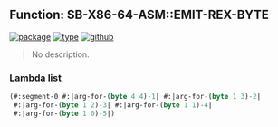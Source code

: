 ## Function: SB-X86-64-ASM::EMIT-REX-BYTE
[![package](https://img.shields.io/badge/Package-SB--X86--64--ASM-5f9ea0.svg?style=social&colorA=999999)](../) [![type](https://img.shields.io/badge/Type-Function-5f9ea0.svg?style=social&colorA=999999)](../#function) [![github](https://img.shields.io/badge/GitHub-View_the_source-5f9ea0.svg?style=social&colorA=999999&logo=github)](https://github.com/sbcl/sbcl/blob/master/src/compiler/x86-64/insts.lisp/) 

> No description.

### Lambda list
```cl
(#:segment-0 #:|arg-for-(byte 4 4)-1| #:|arg-for-(byte 1 3)-2|
 #:|arg-for-(byte 1 2)-3| #:|arg-for-(byte 1 1)-4|
 #:|arg-for-(byte 1 0)-5|)
```
